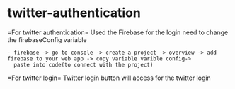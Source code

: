 # twitter-authentication
=For twitter authentication=
Used the Firebase for the login 
need to change the firebaseConfig variable 

    - firebase -> go to console -> create a project -> overview -> add firebase to your web app -> copy variable varible config->
      paste into code(to connect with the project)
      
=For twitter login=
Twitter login button will access for the twitter login
